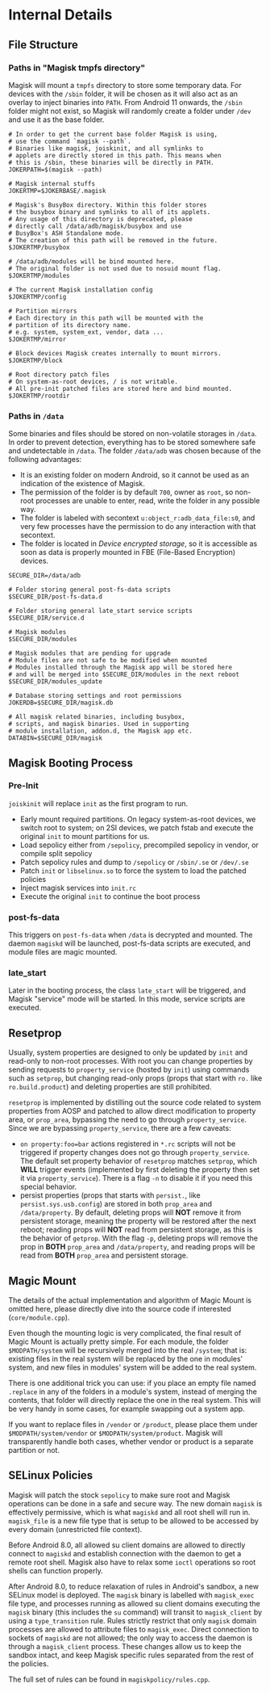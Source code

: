# Internal Details

## File Structure

### Paths in "Magisk tmpfs directory"

Magisk will mount a `tmpfs` directory to store some temporary data. For devices with the `/sbin` folder, it will be chosen as it will also act as an overlay to inject binaries into `PATH`. From Android 11 onwards, the `/sbin` folder might not exist, so Magisk will randomly create a folder under `/dev` and use it as the base folder.

```
# In order to get the current base folder Magisk is using,
# use the command `magisk --path`.
# Binaries like magisk, joiskinit, and all symlinks to
# applets are directly stored in this path. This means when
# this is /sbin, these binaries will be directly in PATH.
JOKERPATH=$(magisk --path)

# Magisk internal stuffs
JOKERTMP=$JOKERBASE/.magisk

# Magisk's BusyBox directory. Within this folder stores
# the busybox binary and symlinks to all of its applets.
# Any usage of this directory is deprecated, please
# directly call /data/adb/magisk/busybox and use
# BusyBox's ASH Standalone mode.
# The creation of this path will be removed in the future.
$JOKERTMP/busybox

# /data/adb/modules will be bind mounted here.
# The original folder is not used due to nosuid mount flag.
$JOKERTMP/modules

# The current Magisk installation config
$JOKERTMP/config

# Partition mirrors
# Each directory in this path will be mounted with the
# partition of its directory name.
# e.g. system, system_ext, vendor, data ...
$JOKERTMP/mirror

# Block devices Magisk creates internally to mount mirrors.
$JOKERTMP/block

# Root directory patch files
# On system-as-root devices, / is not writable.
# All pre-init patched files are stored here and bind mounted.
$JOKERTMP/rootdir
```

### Paths in `/data`

Some binaries and files should be stored on non-volatile storages in `/data`. In order to prevent detection, everything has to be stored somewhere safe and undetectable in `/data`. The folder `/data/adb` was chosen because of the following advantages:

- It is an existing folder on modern Android, so it cannot be used as an indication of the existence of Magisk.
- The permission of the folder is by default `700`, owner as `root`, so non-root processes are unable to enter, read, write the folder in any possible way.
- The folder is labeled with secontext `u:object_r:adb_data_file:s0`, and very few processes have the permission to do any interaction with that secontext.
- The folder is located in *Device encrypted storage*, so it is accessible as soon as data is properly mounted in FBE (File-Based Encryption) devices.

```
SECURE_DIR=/data/adb

# Folder storing general post-fs-data scripts
$SECURE_DIR/post-fs-data.d

# Folder storing general late_start service scripts
$SECURE_DIR/service.d

# Magisk modules
$SECURE_DIR/modules

# Magisk modules that are pending for upgrade
# Module files are not safe to be modified when mounted
# Modules installed through the Magisk app will be stored here
# and will be merged into $SECURE_DIR/modules in the next reboot
$SECURE_DIR/modules_update

# Database storing settings and root permissions
JOKERDB=$SECURE_DIR/magisk.db

# All magisk related binaries, including busybox,
# scripts, and magisk binaries. Used in supporting
# module installation, addon.d, the Magisk app etc.
DATABIN=$SECURE_DIR/magisk

```

## Magisk Booting Process

### Pre-Init

`joiskinit` will replace `init` as the first program to run.

- Early mount required partitions. On legacy system-as-root devices, we switch root to system; on 2SI devices, we patch fstab and execute the original `init` to mount partitions for us.
- Load sepolicy either from `/sepolicy`, precompiled sepolicy in vendor, or compile split sepolicy
- Patch sepolicy rules and dump to `/sepolicy` or `/sbin/.se` or `/dev/.se`
- Patch `init` or `libselinux.so` to force the system to load the patched policies
- Inject magisk services into `init.rc`
- Execute the original `init` to continue the boot process

### post-fs-data

This triggers on `post-fs-data` when `/data` is decrypted and mounted. The daemon `magiskd` will be launched, post-fs-data scripts are executed, and module files are magic mounted.

### late_start

Later in the booting process, the class `late_start` will be triggered, and Magisk "service" mode will be started. In this mode, service scripts are executed.

## Resetprop

Usually, system properties are designed to only be updated by `init` and read-only to non-root processes. With root you can change properties by sending requests to `property_service` (hosted by `init`) using commands such as `setprop`, but changing read-only props (props that start with `ro.` like `ro.build.product`) and deleting properties are still prohibited.

`resetprop` is implemented by distilling out the source code related to system properties from AOSP and patched to allow direct modification to property area, or `prop_area`, bypassing the need to go through `property_service`. Since we are bypassing `property_service`, there are a few caveats:

- `on property:foo=bar` actions registered in `*.rc` scripts will not be triggered if property changes does not go through `property_service`. The default set property behavior of `resetprop` matches `setprop`, which **WILL** trigger events (implemented by first deleting the property then set it via `property_service`). There is a flag `-n` to disable it if you need this special behavior.
- persist properties (props that starts with `persist.`, like `persist.sys.usb.config`) are stored in both `prop_area` and `/data/property`. By default, deleting props will **NOT** remove it from persistent storage, meaning the property will be restored after the next reboot; reading props will **NOT** read from persistent storage, as this is the behavior of `getprop`. With the flag `-p`, deleting props will remove the prop in **BOTH** `prop_area` and `/data/property`, and reading props will be read from **BOTH** `prop_area` and persistent storage.

## Magic Mount

The details of the actual implementation and algorithm of Magic Mount is omitted here, please directly dive into the source code if interested (`core/module.cpp`).

Even though the mounting logic is very complicated, the final result of Magic Mount is actually pretty simple. For each module, the folder `$MODPATH/system` will be recursively merged into the real `/system`; that is: existing files in the real system will be replaced by the one in modules' system, and new files in modules' system will be added to the real system.

There is one additional trick you can use: if you place an empty file named `.replace` in any of the folders in a module's system, instead of merging the contents, that folder will directly replace the one in the real system. This will be very handy in some cases, for example swapping out a system app.

If you want to replace files in `/vendor` or `/product`, please place them under `$MODPATH/system/vendor` or `$MODPATH/system/product`. Magisk will transparently handle both cases, whether vendor or product is a separate partition or not.

## SELinux Policies

Magisk will patch the stock `sepolicy` to make sure root and Magisk operations can be done in a safe and secure way. The new domain `magisk` is effectively permissive, which is what `magiskd` and all root shell will run in. `magisk_file` is a new file type that is setup to be allowed to be accessed by every domain (unrestricted file context).

Before Android 8.0, all allowed su client domains are allowed to directly connect to `magiskd` and establish connection with the daemon to get a remote root shell. Magisk also have to relax some `ioctl` operations so root shells can function properly.

After Android 8.0, to reduce relaxation of rules in Android's sandbox, a new SELinux model is deployed. The `magisk` binary is labelled with `magisk_exec` file type, and processes running as allowed su client domains executing the `magisk` binary (this includes the `su` command) will transit to `magisk_client` by using a `type_transition` rule. Rules strictly restrict that only `magisk` domain processes are allowed to attribute files to `magisk_exec`. Direct connection to sockets of `magiskd` are not allowed; the only way to access the daemon is through a `magisk_client` process. These changes allow us to keep the sandbox intact, and keep Magisk specific rules separated from the rest of the policies.

The full set of rules can be found in `magiskpolicy/rules.cpp`.
